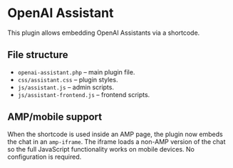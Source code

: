 # OpenAI Assistant

This plugin allows embedding OpenAI Assistants via a shortcode.

## File structure

- `openai-assistant.php` – main plugin file.
- `css/assistant.css` – plugin styles.
- `js/assistant.js` – admin scripts.
- `js/assistant-frontend.js` – frontend scripts.

## AMP/mobile support

When the shortcode is used inside an AMP page, the plugin now embeds the chat in
an `amp-iframe`. The iframe loads a non-AMP version of the chat so the full
JavaScript functionality works on mobile devices. No configuration is required.
